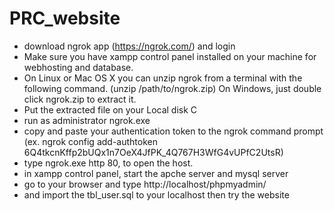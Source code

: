 # PRC_website

- download ngrok app (https://ngrok.com/) and login
- Make sure you have xampp control panel installed on your machine for webhosting and database.
- On Linux or Mac OS X you can unzip ngrok from a terminal with the following command. (unzip /path/to/ngrok.zip) On Windows, just double click ngrok.zip to extract it. 
- Put the extracted file on your Local disk C
- run as administrator ngrok.exe
- copy and paste your authentication token to the ngrok command prompt (ex. ngrok config add-authtoken 6Q4tkcnKffp2bUQx1n7OeX4JfPK_4Q767H3WfG4vUPfC2UtsR) 
- type ngrok.exe http 80, to open the host.
- in xampp control panel, start the apche server and mysql server
- go to your browser and type http://localhost/phpmyadmin/
- and import the tbl_user.sql to your localhost then try the website
